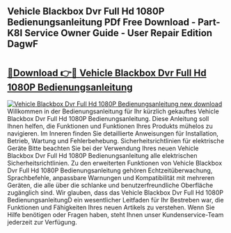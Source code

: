 ## Vehicle Blackbox Dvr Full Hd 1080P Bedienungsanleitung PDf Free Download - Part-K8I Service Owner Guide - User Repair Edition DagwF

# <h2><a href="http://df4bo1.blite.top/?on=Vehicle+Blackbox+Dvr+Full+Hd+1080P+Bedienungsanleitung">🔗Download 👉🔴 Vehicle Blackbox Dvr Full Hd 1080P Bedienungsanleitung</a></h2>

[![Vehicle Blackbox Dvr Full Hd 1080P Bedienungsanleitung new download](https://i.imgur.com/lujVjoI.png)](http://df4bo1.blite.top/?on=Vehicle+Blackbox+Dvr+Full+Hd+1080P+Bedienungsanleitung)
Willkommen in der Bedienungsanleitung für Ihr kürzlich gekauftes Vehicle Blackbox Dvr Full Hd 1080P Bedienungsanleitung. Diese Anleitung soll Ihnen helfen, die Funktionen und Funktionen Ihres Produkts mühelos zu navigieren. Im Inneren finden Sie detaillierte Anweisungen für Installation, Betrieb, Wartung und Fehlerbehebung. Sicherheitsrichtlinien für elektrische Geräte Bitte beachten Sie bei der Verwendung Ihres neuen Vehicle Blackbox Dvr Full Hd 1080P Bedienungsanleitung alle elektrischen Sicherheitsrichtlinien. Zu den erweiterten Funktionen von Vehicle Blackbox Dvr Full Hd 1080P Bedienungsanleitung gehören Echtzeitüberwachung, Sprachbefehle, anpassbare Warnungen und Kompatibilität mit mehreren Geräten, die alle über die schlanke und benutzerfreundliche Oberfläche zugänglich sind. Wir glauben, dass das Vehicle Blackbox Dvr Full Hd 1080P BedienungsanleitungD ein wesentlicher Leitfaden für Ihr Bestreben war, die Funktionen und Fähigkeiten Ihres neuen Artikels zu verstehen. Wenn Sie Hilfe benötigen oder Fragen haben, steht Ihnen unser Kundenservice-Team jederzeit zur Verfügung.
